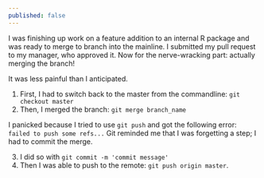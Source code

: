 ```yaml
---
published: false
---
```

I was finishing up work on a feature addition to an internal R package and was ready to merge to branch into the mainline. I submitted my pull request to my manager, who approved it. Now for the nerve-wracking part: actually merging the branch!

It was less painful than I anticipated.

1. First, I had to switch back to the master from the commandline: `git checkout master`
2. Then, I merged the branch: `git merge branch_name`

I panicked because I tried to use `git push` and got the following error: `failed to push some refs...` Git reminded me that I was forgetting a step; I had to commit the merge.

3. I did so with `git commit -m 'commit message'`
4. Then I was able to push to the remote: `git push origin master`.